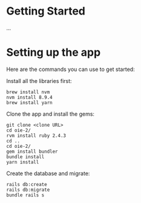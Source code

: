 # Getting Started

...

# Setting up the app

Here are the commands you can use to get started:

Install all the libraries first:
```
brew install nvm
nvm install 8.9.4
brew install yarn
```

Clone the app and install the gems:
```
git clone <clone URL>
cd oie-2/
rvm install ruby 2.4.3
cd ..
cd oie-2/
gem install bundler
bundle install
yarn install
```

Create the database and migrate:

```
rails db:create
rails db:migrate
bundle rails s
```
